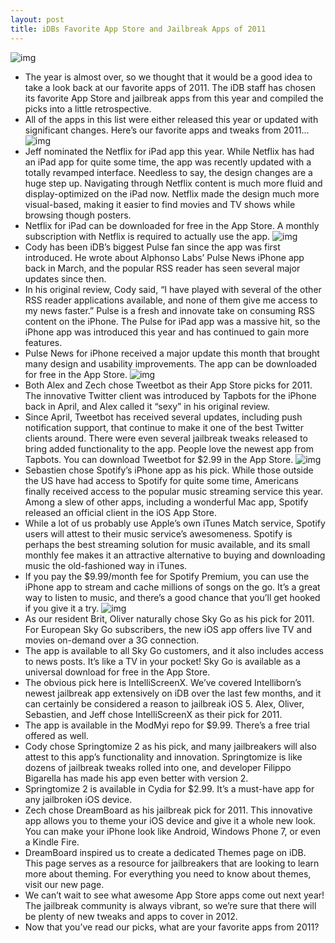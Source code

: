 ```yaml
---
layout: post
title: iDBs Favorite App Store and Jailbreak Apps of 2011
---
```

![img](http://media.idownloadblog.com/wp-content/uploads/2011/12/iDownloadBlog_Logo_final-e1310494357166.png)
* The year is almost over, so we thought that it would be a good idea to take a look back at our favorite apps of 2011. The iDB staff has chosen its favorite App Store and jailbreak apps from this year and compiled the picks into a little retrospective.
* All of the apps in this list were either released this year or updated with significant changes. Here’s our favorite apps and tweaks from 2011…
![img](http://media.idownloadblog.com/wp-content/uploads/2011/12/tablet_redesign_us_en-e1321372616718.png)
* Jeff nominated the Netflix for iPad app this year. While Netflix has had an iPad app for quite some time, the app was recently updated with a totally revamped interface. Needless to say, the design changes are a huge step up. Navigating through Netflix content is much more fluid and display-optimized on the iPad now. Netflix made the design much more visual-based, making it easier to find movies and TV shows while browsing though posters.
* Netflix for iPad can be downloaded for free in the App Store. A monthly subscription with Netflix is required to actually use the app.
![img](http://media.idownloadblog.com/wp-content/uploads/2011/12/IMG_0402-e1325285714362.jpg)
* Cody has been iDB’s biggest Pulse fan since the app was first introduced. He wrote about Alphonso Labs’ Pulse News iPhone app back in March, and the popular RSS reader has seen several major updates since then.
* In his original review, Cody said, “I have played with several of the other RSS reader applications available, and none of them give me access to my news faster.” Pulse is a fresh and innovate take on consuming RSS content on the iPhone. The Pulse for iPad app was a massive hit, so the iPhone app was introduced this year and has continued to gain more features.
* Pulse News for iPhone received a major update this month that brought many design and usability improvements. The app can be downloaded for free in the App Store.
![img](http://media.idownloadblog.com/wp-content/uploads/2011/12/Screen-Shot-2011-12-09-at-6.54.39-PM.jpg)
* Both Alex and Zech chose Tweetbot as their App Store picks for 2011. The innovative Twitter client was introduced by Tapbots for the iPhone back in April, and Alex called it “sexy” in his original review.
* Since April, Tweetbot has received several updates, including push notification support, that continue to make it one of the best Twitter clients around. There were even several jailbreak tweaks released to bring added functionality to the app. People love the newest app from Tapbots. You can download Tweetbot for $2.99 in the App Store.
![img](http://media.idownloadblog.com/wp-content/uploads/2011/12/Spotify-app-2.jpeg)
* Sebastien chose Spotify’s iPhone app as his pick. While those outside the US have had access to Spotify for quite some time, Americans finally received access to the popular music streaming service this year. Among a slew of other apps, including a wonderful Mac app, Spotify released an official client in the iOS App Store.
* While a lot of us probably use Apple’s own iTunes Match service, Spotify users will attest to their music service’s awesomeness. Spotify is perhaps the best streaming solution for music available, and its small monthly fee makes it an attractive alternative to buying and downloading music the old-fashioned way in iTunes.
* If you pay the $9.99/month fee for Spotify Premium, you can use the iPhone app to stream and cache millions of songs on the go. It’s a great way to listen to music, and there’s a good chance that you’ll get hooked if you give it a try.
![img](http://media.idownloadblog.com/wp-content/uploads/2011/12/mzl.psljccfj.480x480-75.jpg)
* As our resident Brit, Oliver naturally chose Sky Go as his pick for 2011. For European Sky Go subscribers, the new iOS app offers live TV and movies on-demand over a 3G connection.
* The app is available to all Sky Go customers, and it also includes access to news posts. It’s like a TV in your pocket! Sky Go is available as a universal download for free in the App Store.
* The obvious pick here is IntelliScreenX. We’ve covered Intelliborn’s newest jailbreak app extensively on iDB over the last few months, and it can certainly be considered a reason to jailbreak iOS 5. Alex, Oliver, Sebastien, and Jeff chose IntelliScreenX as their pick for 2011.
* The app is available in the ModMyi repo for $9.99. There’s a free trial offered as well.
* Cody chose Springtomize 2 as his pick, and many jailbreakers will also attest to this app’s functionality and innovation. Springtomize is like dozens of jailbreak tweaks rolled into one, and developer Filippo Bigarella has made his app even better with version 2.
* Springtomize 2 is available in Cydia for $2.99. It’s a must-have app for any jailbroken iOS device.
* Zech chose DreamBoard as his jailbreak pick for 2011. This innovative app allows you to theme your iOS device and give it a whole new look. You can make your iPhone look like Android, Windows Phone 7, or even a Kindle Fire.
* DreamBoard inspired us to create a dedicated Themes page on iDB. This page serves as a resource for jailbreakers that are looking to learn more about theming. For everything you need to know about themes, visit our new page.
* We can’t wait to see what awesome App Store apps come out next year! The jailbreak community is always vibrant, so we’re sure that there will be plenty of new tweaks and apps to cover in 2012.
* Now that you’ve read our picks, what are your favorite apps from 2011?

